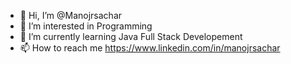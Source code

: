 - 👋 Hi, I’m @Manojrsachar
- 👀 I’m interested in Programming
- 🌱 I’m currently learning Java Full Stack Developement
- 📫 How to reach me https://www.linkedin.com/in/manojrsachar

<!---
Manojrsachar/Manojrsachar is a ✨ special ✨ repository because its `README.md` (this file) appears on your GitHub profile.
You can click the Preview link to take a look at your changes.
--->
